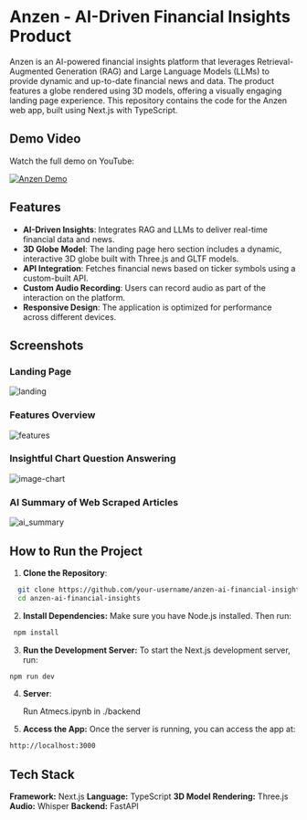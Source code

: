 # Anzen - AI-Driven Financial Insights Product

Anzen is an AI-powered financial insights platform that leverages Retrieval-Augmented Generation (RAG) and Large Language Models (LLMs) to provide dynamic and up-to-date financial news and data. The product features a globe rendered using 3D models, offering a visually engaging landing page experience. This repository contains the code for the Anzen web app, built using Next.js with TypeScript.

## Demo Video
Watch the full demo on YouTube: 

[![Anzen Demo](https://github.com/user-attachments/assets/da873d6b-94ca-4877-ae4e-c606bfa54dbd)](https://www.youtube.com/watch?v=q4aatJOJMj0)


## Features

- **AI-Driven Insights**: Integrates RAG and LLMs to deliver real-time financial data and news.
- **3D Globe Model**: The landing page hero section includes a dynamic, interactive 3D globe built with Three.js and GLTF models.
- **API Integration**: Fetches financial news based on ticker symbols using a custom-built API.
- **Custom Audio Recording**: Users can record audio as part of the interaction on the platform.
- **Responsive Design**: The application is optimized for performance across different devices.

## Screenshots

### Landing Page
![landing](https://github.com/user-attachments/assets/d9cf208d-00e1-4ab6-b202-9a083148576c)

### Features Overview
![features](https://github.com/user-attachments/assets/336727bf-b2fc-4baa-9b1f-9ed168afacef)


### Insightful Chart Question Answering
![image-chart](https://github.com/user-attachments/assets/1c2a75c9-af12-4bdf-b274-188ef41aaef6)

### AI Summary of Web Scraped Articles
![ai_summary](https://github.com/user-attachments/assets/2cdbed4e-b123-4ea2-b54b-9885ba27474e)



## How to Run the Project

1. **Clone the Repository**:
 ```bash
   git clone https://github.com/your-username/anzen-ai-financial-insights.git
   cd anzen-ai-financial-insights
 ```
   
2. **Install Dependencies:**
   Make sure you have Node.js installed. Then run:
 ``` bash
  npm install
```

3. **Run the Development Server:**
   To start the Next.js development server, run:

  ```bash
  npm run dev
 ```
4. **Server**:
   
   Run Atmecs.ipynb in ./backend
   
6. **Access the App:**
   Once the server is running, you can access the app at:

```bash
http://localhost:3000
```

## Tech Stack
**Framework:** Next.js
**Language:** TypeScript
**3D Model Rendering:** Three.js
**Audio:** Whisper
**Backend:** FastAPI


